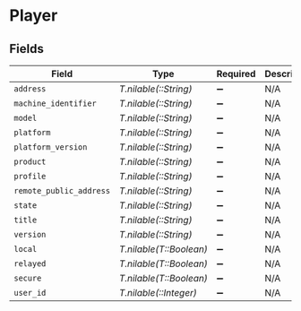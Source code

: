 # Player


## Fields

| Field                    | Type                     | Required                 | Description              | Example                  |
| ------------------------ | ------------------------ | ------------------------ | ------------------------ | ------------------------ |
| `address`                | *T.nilable(::String)*    | :heavy_minus_sign:       | N/A                      | 10.10.10.171             |
| `machine_identifier`     | *T.nilable(::String)*    | :heavy_minus_sign:       | N/A                      | 3tsdzir85m2onc3qyr255aq1 |
| `model`                  | *T.nilable(::String)*    | :heavy_minus_sign:       | N/A                      | standalone               |
| `platform`               | *T.nilable(::String)*    | :heavy_minus_sign:       | N/A                      | windows                  |
| `platform_version`       | *T.nilable(::String)*    | :heavy_minus_sign:       | N/A                      | 10.0.22621               |
| `product`                | *T.nilable(::String)*    | :heavy_minus_sign:       | N/A                      | Plex for Windows         |
| `profile`                | *T.nilable(::String)*    | :heavy_minus_sign:       | N/A                      | Plex Desktop             |
| `remote_public_address`  | *T.nilable(::String)*    | :heavy_minus_sign:       | N/A                      | 68.248.140.20            |
| `state`                  | *T.nilable(::String)*    | :heavy_minus_sign:       | N/A                      | playing                  |
| `title`                  | *T.nilable(::String)*    | :heavy_minus_sign:       | N/A                      | DESKTOP-BL80MTD          |
| `version`                | *T.nilable(::String)*    | :heavy_minus_sign:       | N/A                      | 1.85.0.4071-21128b56     |
| `local`                  | *T.nilable(T::Boolean)*  | :heavy_minus_sign:       | N/A                      | true                     |
| `relayed`                | *T.nilable(T::Boolean)*  | :heavy_minus_sign:       | N/A                      | false                    |
| `secure`                 | *T.nilable(T::Boolean)*  | :heavy_minus_sign:       | N/A                      | true                     |
| `user_id`                | *T.nilable(::Integer)*   | :heavy_minus_sign:       | N/A                      | 1                        |